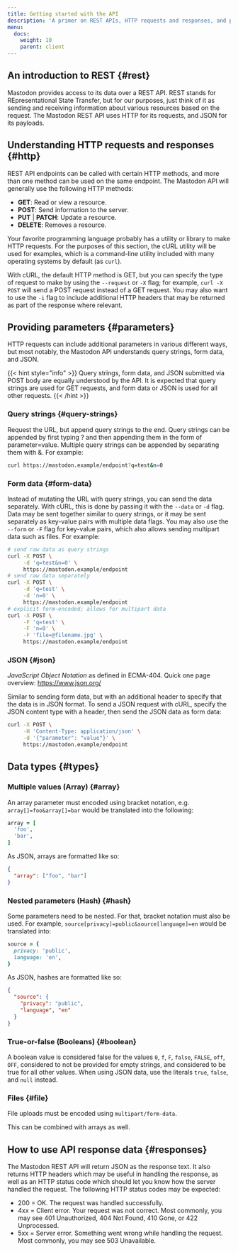 ```yaml
---
title: Getting started with the API
description: 'A primer on REST APIs, HTTP requests and responses, and parameters.'
menu:
  docs:
    weight: 10
    parent: client
---
```


## An introduction to REST {#rest}

Mastodon provides access to its data over a REST API. REST stands for REpresentational State Transfer, but for our purposes, just think of it as sending and receiving information about various resources based on the request. The Mastodon REST API uses HTTP for its requests, and JSON for its payloads.

## Understanding HTTP requests and responses {#http}

REST API endpoints can be called with certain HTTP methods, and more than one method can be used on the same endpoint. The Mastodon API will generally use the following HTTP methods:

* **GET**: Read or view a resource.
* **POST**: Send information to the server.
* **PUT** \| **PATCH**: Update a resource.
* **DELETE**: Removes a resource.

Your favorite programming language probably has a utility or library to make HTTP requests. For the purposes of this section, the cURL utility will be used for examples, which is a command-line utility included with many operating systems by default (as `curl`).

With cURL, the default HTTP method is GET, but you can specify the type of request to make by using the `--request` or `-X` flag; for example, `curl -X POST` will send a POST request instead of a GET request. You may also want to use the `-i` flag to include additional HTTP headers that may be returned as part of the response where relevant.

## Providing parameters {#parameters}

HTTP requests can include additional parameters in various different ways, but most notably, the Mastodon API understands query strings, form data, and JSON.

{{< hint style="info" >}}
Query strings, form data, and JSON submitted via POST body are equally understood by the API. It is expected that query strings are used for GET requests, and form data or JSON is used for all other requests.
{{< /hint >}}

### Query strings {#query-strings}

Request the URL, but append query strings to the end. Query strings can be appended by first typing ? and then appending them in the form of parameter=value. Multiple query strings can be appended by separating them with &. For example:

```bash
curl https://mastodon.example/endpoint?q=test&n=0
```

### Form data {#form-data}

Instead of mutating the URL with query strings, you can send the data separately. With cURL, this is done by passing it with the `--data` or `-d` flag. Data may be sent together similar to query strings, or it may be sent separately as key-value pairs with multiple data flags. You may also use the `--form` or `-F` flag for key-value pairs, which also allows sending multipart data such as files. For example:

```bash
# send raw data as query strings
curl -X POST \
     -d 'q=test&n=0' \
     https://mastodon.example/endpoint
# send raw data separately
curl -X POST \
     -d 'q=test' \
     -d 'n=0' \
     https://mastodon.example/endpoint
# explicit form-encoded; allows for multipart data
curl -X POST \
     -F 'q=test' \
     -F 'n=0' \
     -F 'file=@filename.jpg' \
     https://mastodon.example/endpoint
```

### JSON {#json}

*JavaScript Object Notation* as defined in ECMA-404. Quick one page overview: https://www.json.org/

Similar to sending form data, but with an additional header to specify that the data is in JSON format. To send a JSON request with cURL, specify the JSON content type with a header, then send the JSON data as form data:

```bash
curl -X POST \
     -H 'Content-Type: application/json' \
     -d '{"parameter": "value"}' \
     https://mastodon.example/endpoint
```

## Data types {#types}

### Multiple values (Array) {#array}

An array parameter must encoded using bracket notation, e.g. `array[]=foo&array[]=bar` would be translated into the following:

```ruby
array = [
  'foo',
  'bar',
]
```

As JSON, arrays are formatted like so:

```json
{
  "array": ["foo", "bar"]
}
```

### Nested parameters (Hash) {#hash}

Some parameters need to be nested. For that, bracket notation must also be used. For example, `source[privacy]=public&source[language]=en` would be translated into:

```ruby
source = {
  privacy: 'public',
  language: 'en',
}
```

As JSON, hashes are formatted like so:

```json
{
  "source": {
    "privacy": "public",
    "language", "en"
  }
}
```

### True-or-false (Booleans) {#boolean}

A boolean value is considered false for the values `0`, `f`, `F`, `false`, `FALSE`, `off`, `OFF`, considered to not be provided for empty strings, and considered to be true for all other values. When using JSON data, use the literals `true`, `false`, and `null` instead.

### Files {#file}

File uploads must be encoded using `multipart/form-data`.

This can be combined with arrays as well.

## How to use API response data {#responses}

The Mastodon REST API will return JSON as the response text. It also returns HTTP headers which may be useful in handling the response, as well as an HTTP status code which should let you know how the server handled the request. The following HTTP status codes may be expected:

* 200 = OK. The request was handled successfully.
* 4xx = Client error. Your request was not correct. Most commonly, you may see 401 Unauthorized, 404 Not Found, 410 Gone, or 422 Unprocessed.
* 5xx = Server error. Something went wrong while handling the request. Most commonly, you may see 503 Unavailable.

